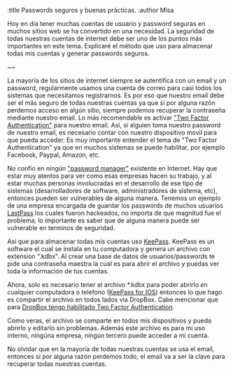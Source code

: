 :title Passwords seguros y buenas prácticas.
:author Misa

Hoy en día tener muchas cuentas de usuario y password seguras en muchos sitios web
se ha convertido en una necesidad. La seguridad de todas nuestras cuentas de
internet debe ser uno de los puntos más importantes en este tema. Explicaré
el método que uso para almacenar todas mis cuentas y generar passwords seguros.

~~

La mayoría de los sitios de internet siempre se autentifica con un email y un password,
regularmente usamos una cuenta de correo para casi todos los sistemas que necesitamos
registrarnos. Es por eso que nuestro email debe ser el más seguro de todas nuestras
cuentas ya que si por alguna razón perdemos acceso en algún sitio, siempre podemos
recuperar la contraseña mediante nuestro email. Lo más recomendable es activar
<a href="https://www.google.com/landing/2step/">"Two Factor Authentication"</a>
para nuestro email. Así, si alguien toma nuestro password de nuestro email, es
necesario contar con nuestro dispositivo movil para que pueda acceder.
Es muy importante entender el tema de "Two Factor Authentication" ya que en muchos
sistemas se puede habilitar, por ejemplo Facebook, Paypal, Amazon, etc.
<br/>

No confio en ningún  <a href="http://www.pcmag.com/article2/0,2817,2407168,00.asp">
"password manager"</a> existente en Internet. Hay que estar muy atentos para ver
como esas empresas hacen su trabajo, y al estar muchas personas involucradas en el
desarrollo de ese tipo de sistemas (desarrolladores
de software, administradores de sistema, etc), entonces pueden ser vulnerables
de alguna manera. Tenemos un ejemplo de una empresa encargada de guardar
los passwords de muchos usuarios
<a href="http://lifehacker.com/lastpass-hacked-time-to-change-your-master-password-1711463571">LastPass</a> los cuales fueron hackeados, no importa de que magnitud fue el problema,
lo importante es saber que de alguna manera puede ser vulnerable en terminos de seguridad.

Así que para almacenar todas mis cuentas uso <a href="https://www.keepassx.org/">KeePass</a>.
KeePass es un software el cual se instala en tu computadora y genera un archivo con
extension ".kdbx". Al crear una base de datos de usuarios/passwords te pide una
contraseña maestra la cual es para abrir el archivo y puedas ver toda la información
de tus cuentas.

Ahora, solo es necesario tener el archivo *.kdbx para poder abrirlo en cualquier
computadora o telefono (<a href="https://itunes.apple.com/mx/app/minikeepass-secure-password-manager/id451661808?mt=8">KeePass for IOS</a>) entonces
lo que hago es compartir el archivo en todos lados via DropBox. Cabe mencionar
que para <a href="https://www.dropbox.com/help/security/enable-two-step-verification">DropBox tengo habilitado Two Factor Authentication</a>.

Como veras, el archivo se comparte en todos mis dispositivos y puedo abrirlo
y editarlo sin problemas. Además este archivo es para mi uso interno, ningúna
empresa, ningún tercero puede acceder a mi cuenta.

No olvidar que en la mayoria de todas nuestras cuentas se usa el email, entonces
si por alguna razón perdemos todo, el email va a ser la clave para recuperar
todas nuestras cuentas.
